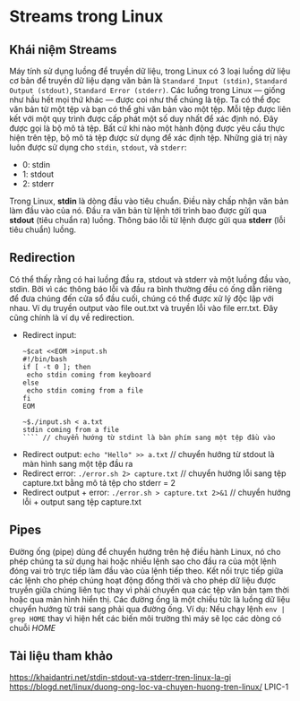 # Streams trong Linux

## Khái niệm Streams 

Máy tính sử dụng luồng để truyền dữ liệu, trong Linux có 3 loại luồng dữ liệu cơ bản để truyền dữ liệu dạng văn bản là ``Standard Input (stdin)``, ``Standard Output (stdout)``, ``Standard Error (stderr)``.
Các luồng trong Linux — giống như hầu hết mọi thứ khác — được coi như thể chúng là tệp. Ta có thể đọc văn bản từ một tệp và bạn có thể ghi văn bản vào một tệp. Mỗi tệp được liên kết với một quy trình được cấp phát một số duy nhất để xác định nó. Đây được gọi là bộ mô tả tệp. Bất cứ khi nào một hành động được yêu cầu thực hiện trên tệp, bộ mô tả tệp được sử dụng để xác định tệp.
Những giá trị này luôn được sử dụng cho ``stdin``, ``stdout``, và ``stderr``:
  - 0: stdin
  - 1: stdout
  - 2: stderr
  
Trong Linux, **stdin** là dòng đầu vào tiêu chuẩn. Điều này chấp nhận văn bản làm đầu vào của nó. Đầu ra văn bản từ lệnh tới trình bao được gửi qua **stdout** (tiêu chuẩn ra) luồng. Thông báo lỗi từ lệnh được gửi qua **stderr** (lỗi tiêu chuẩn) luồng. 

## Redirection

Có thể thấy rằng có hai luồng đầu ra, stdout và stderr và một luồng đầu vào, stdin. Bởi vì các thông báo lỗi và đầu ra bình thường đều có ống dẫn riêng để đưa chúng đến cửa sổ đầu cuối, chúng có thể được xử lý độc lập với nhau. Ví dụ truyền output vào file out.txt và truyền lỗi vào file err.txt. Đây cũng chính là ví dụ về redirection.

- Redirect input: 
   ````
  ~$cat <<EOM >input.sh
  #!/bin/bash
  if [ -t 0 ]; then
    echo stdin coming from keyboard
  else
    echo stdin coming from a file
  fi
  EOM
  ````
  ````
  ~$./input.sh < a.txt
  stdin coming from a file 
  ```` // chuyển hướng từ stdint là bàn phím sang một tệp đầu vào
- Redirect output: ``echo "Hello" >> a.txt`` // chuyển hướng từ stdout là màn hình sang một tệp đầu ra 
- Redirect error: ``./error.sh 2> capture.txt`` // chuyển hướng lỗi sang tệp capture.txt bằng mô tả tệp cho stderr = 2
- Redirect output + error: ``./error.sh > capture.txt 2>&1`` // chuyển hướng lỗi + output sang tệp capture.txt

## Pipes

Đường ống (pipe) dùng để chuyển hướng trên hệ điều hành Linux, nó cho phép chúng ta sử dụng hai hoặc nhiều lệnh sao cho đầu ra của một lệnh đóng vai trò trực tiếp làm đầu vào của lệnh tiếp theo. Kết nối trực tiếp giữa các lệnh cho phép chúng hoạt động đồng thời và cho phép dữ liệu được truyền giữa chúng liên tục thay vì phải chuyển qua các tệp văn bản tạm thời hoặc qua màn hình hiển thị. Các đường ống là một chiều tức là luồng dữ liệu chuyển hướng từ trái sang phải qua đường ống.
Ví dụ: Nếu chạy lệnh ``env | grep HOME`` thay vì hiện hết các biến môi trường thì máy sẽ lọc các dòng có chuỗi *HOME*

## Tài liệu tham khảo 
https://khaidantri.net/stdin-stdout-va-stderr-tren-linux-la-gi
https://blogd.net/linux/duong-ong-loc-va-chuyen-huong-tren-linux/
LPIC-1
